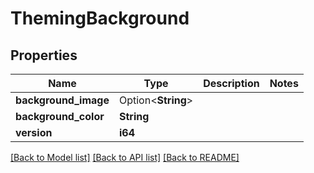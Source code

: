 # ThemingBackground

## Properties

Name | Type | Description | Notes
------------ | ------------- | ------------- | -------------
**background_image** | Option<**String**> |  | 
**background_color** | **String** |  | 
**version** | **i64** |  | 

[[Back to Model list]](../README.md#documentation-for-models) [[Back to API list]](../README.md#documentation-for-api-endpoints) [[Back to README]](../README.md)


